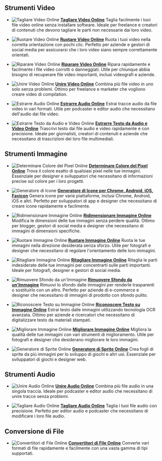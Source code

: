 ## Strumenti Video

- ![Tagliare Video Online](https://trim-video-online.com/img/32x32.webp) [**Tagliare Video Online**](https://trim-video-online.com/it)
  Taglia facilmente i tuoi file video online senza installare software. Ideale per freelance e creatori di contenuti che devono tagliare le parti non necessarie dai loro video.

- ![Ruotare Video Online](https://rotate-video-online.com/img/32x32.webp) [**Ruotare Video Online**](https://rotate-video-online.com/it)
  Ruota i tuoi video nella corretta orientazione con pochi clic. Perfetto per aziende e gestori di social media per assicurarsi che i loro video siano sempre correttamente orientati.

- ![Riparare Video Online](https://repair-video-online.com/img/32x32.webp) [**Riparare Video Online**](https://repair-video-online.com/it)
  Ripara rapidamente e facilmente i file video corrotti o danneggiati. Utile per chiunque abbia bisogno di recuperare file video importanti, inclusi videografi e aziende.

- ![Unire Video Online](https://merge-video-online.com/img/32x32.webp) [**Unire Video Online**](https://merge-video-online.com/it)
  Combina più file video in uno solo senza problemi. Ottimo per freelance e marketer che vogliono creare video di compilation.

- ![Estrarre Audio Online](https://extract-audio-online.com/img/32x32.webp) [**Estrarre Audio Online**](https://extract-audio-online.com/it)
  Estrai tracce audio da file video in vari formati. Utile per podcaster e editor audio che necessitano dell'audio dai file video.

- ![Estrarre Testo da Audio e Video Online](https://extract-text-online.com/img/32x32.webp) [**Estrarre Testo da Audio e Video Online**](https://extract-text-online.com/it)
  Trascrivi testo dai file audio e video rapidamente e con precisione. Ideale per giornalisti, creatori di contenuti e aziende che necessitano di trascrizioni dei loro file multimediali.

## Strumenti Immagine

- ![Determinare Colore del Pixel Online](https://pixel-color-online.com/img/32x32.webp) [**Determinare Colore del Pixel Online**](https://pixel-color-online.com/it)
  Trova il colore esatto di qualsiasi pixel nelle tue immagini. Essenziale per designer e sviluppatori che necessitano di informazioni precise sul colore per i loro progetti.

- ![Generatore di Icone](https://icon-generator-online.com/img/32x32.webp) [**Generatore di Icone per Chrome, Android, iOS, Favicon**](https://icon-generator-online.com/it)
  Genera icone per varie piattaforme, inclusi Chrome, Android, iOS e altri. Perfetto per sviluppatori di app e designer che necessitano di creare icone rapidamente e facilmente.

- ![Ridimensionare Immagine Online](https://resize-image-online.com/img/32x32.webp) [**Ridimensionare Immagine Online**](https://resize-image-online.com/it)
  Modifica le dimensioni delle tue immagini senza perdere qualità. Ottimo per blogger, gestori di social media e designer che necessitano di immagini di dimensioni specifiche.

- ![Ruotare Immagine Online](https://rotate-image-online.com/img/32x32.webp) [**Ruotare Immagine Online**](https://rotate-image-online.com/it)
  Ruota le tue immagini nella direzione desiderata senza sforzo. Utile per fotografi e designer che necessitano di regolare l'orientamento delle loro immagini.

- ![Ritagliare Immagine Online](https://crop-image-online.com/img/32x32.webp) [**Ritagliare Immagine Online**](https://crop-image-online.com/it)
  Ritaglia le parti indesiderate delle tue immagini per concentrarti sulle parti importanti. Ideale per fotografi, designer e gestori di social media.

- ![Rimuovere Sfondo da un'Immagine](https://remove-background-online.com/img/32x32.webp) [**Rimuovere Sfondo da un'Immagine**](https://remove-background-online.com/it)
  Rimuovi lo sfondo dalle immagini per renderle trasparenti o sostituirlo con un altro. Perfetto per aziende di e-commerce e designer che necessitano di immagini di prodotto con sfondo pulito.

- ![Riconoscere Testo su Immagine Online](https://recognize-text-online.com/img/32x32.webp) [**Riconoscere Testo su Immagine Online**](https://recognize-text-online.com/it)
  Estrai testo dalle immagini utilizzando tecnologia OCR avanzata. Ottimo per aziende e ricercatori che necessitano di digitalizzare testo da materiali stampati.

- ![Migliorare Immagine Online](https://improve-image-online.com/img/32x32.webp) [**Migliorare Immagine Online**](https://improve-image-online.com/it)
  Migliora la qualità delle tue immagini con vari strumenti di miglioramento. Utile per fotografi e designer che desiderano migliorare le loro immagini.

- ![Generatore di Sprite Online](https://sprite-generator-online.com/img/32x32.webp) [**Generatore di Sprite Online**](https://sprite-generator-online.com/it)
  Crea fogli di sprite da più immagini per lo sviluppo di giochi e altri usi. Essenziale per sviluppatori di giochi e designer web.

## Strumenti Audio

- ![Unire Audio Online](https://merge-audio-online.com/img/32x32.webp) [**Unire Audio Online**](https://merge-audio-online.com/it)
  Combina più file audio in una singola traccia. Ideale per podcaster e editor audio che necessitano di unire tracce senza problemi.

- ![Tagliare Audio Online](https://trim-audio-online.com/img/32x32.webp) [**Tagliare Audio Online**](https://trim-audio-online.com/it)
  Taglia i tuoi file audio con precisione. Perfetto per editor audio e podcaster che necessitano di modificare i loro file audio.

## Conversione di File

- ![Convertitori di File Online](https://file-converters-online.com/img/32x32.webp) [**Convertitori di File Online**](https://file-converters-online.com/it)
  Converte vari formati di file rapidamente e facilmente con una vasta gamma di tipi supportati.
